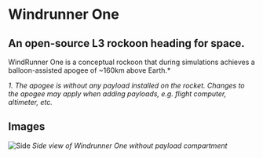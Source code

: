 # Windrunner One
## An open-source L3 rockoon heading for space.

WindRunner One is a conceptual rockoon that during simulations achieves a balloon-assisted apogee of ~160km above Earth.*

_1. The apogee is without any payload installed on the rocket. Changes to the apogee may apply when adding payloads, e.g. flight computer, altimeter, etc._


## Images
![Side](https://user-images.githubusercontent.com/121330391/210202099-6509cb6f-e73b-4fcd-9fb5-9cf3d4954b10.png)
_Side view of Windrunner One without payload compartment_
